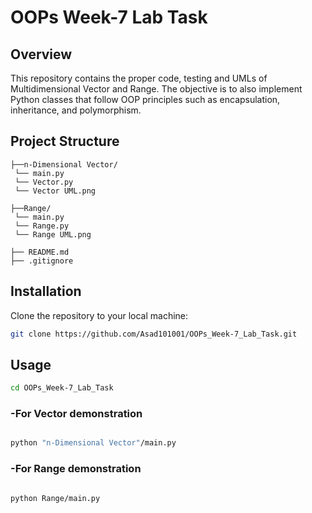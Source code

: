 # OOPs Week-7 Lab Task

## Overview
This repository contains the proper code, testing and UMLs of Multidimensional Vector and Range. The objective is to also implement Python classes that follow OOP principles such as encapsulation, inheritance,  and polymorphism.

## Project Structure
```
├──n-Dimensional Vector/
 └── main.py
 └── Vector.py
 └── Vector UML.png

├──Range/
 └── main.py
 └── Range.py
 └── Range UML.png

├── README.md
├── .gitignore
```

## Installation
Clone the repository to your local machine:
```bash
git clone https://github.com/Asad101001/OOPs_Week-7_Lab_Task.git
```

## Usage
```bash
cd OOPs_Week-7_Lab_Task
```

###  -For Vector demonstration
```bash

python "n-Dimensional Vector"/main.py
```

###  -For Range demonstration
```bash

python Range/main.py
```